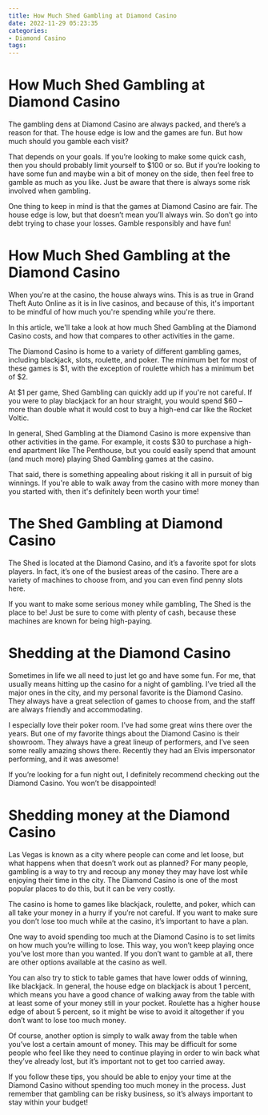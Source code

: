 ```yaml
---
title: How Much Shed Gambling at Diamond Casino
date: 2022-11-29 05:23:35
categories:
- Diamond Casino
tags:
---
```



#  How Much Shed Gambling at Diamond Casino

The gambling dens at Diamond Casino are always packed, and there’s a reason for that. The house edge is low and the games are fun. But how much should you gamble each visit?

That depends on your goals. If you’re looking to make some quick cash, then you should probably limit yourself to $100 or so. But if you’re looking to have some fun and maybe win a bit of money on the side, then feel free to gamble as much as you like. Just be aware that there is always some risk involved when gambling.

One thing to keep in mind is that the games at Diamond Casino are fair. The house edge is low, but that doesn’t mean you’ll always win. So don’t go into debt trying to chase your losses. Gamble responsibly and have fun!

#  How Much Shed Gambling at the Diamond Casino

When you're at the casino, the house always wins. This is as true in Grand Theft Auto Online as it is in live casinos, and because of this, it's important to be mindful of how much you're spending while you're there.

In this article, we'll take a look at how much Shed Gambling at the Diamond Casino costs, and how that compares to other activities in the game.

The Diamond Casino is home to a variety of different gambling games, including blackjack, slots, roulette, and poker. The minimum bet for most of these games is $1, with the exception of roulette which has a minimum bet of $2.

At $1 per game, Shed Gambling can quickly add up if you're not careful. If you were to play blackjack for an hour straight, you would spend $60 – more than double what it would cost to buy a high-end car like the Rocket Voltic.

In general, Shed Gambling at the Diamond Casino is more expensive than other activities in the game. For example, it costs $30 to purchase a high-end apartment like The Penthouse, but you could easily spend that amount (and much more) playing Shed Gambling games at the casino.

That said, there is something appealing about risking it all in pursuit of big winnings. If you're able to walk away from the casino with more money than you started with, then it's definitely been worth your time!

#  The Shed Gambling at Diamond Casino

The Shed is located at the Diamond Casino, and it’s a favorite spot for slots players. In fact, it’s one of the busiest areas of the casino. There are a variety of machines to choose from, and you can even find penny slots here.

If you want to make some serious money while gambling, The Shed is the place to be! Just be sure to come with plenty of cash, because these machines are known for being high-paying.

#  Shedding at the Diamond Casino 

Sometimes in life we all need to just let go and have some fun. For me, that usually means hitting up the casino for a night of gambling. I’ve tried all the major ones in the city, and my personal favorite is the Diamond Casino. They always have a great selection of games to choose from, and the staff are always friendly and accommodating.

I especially love their poker room. I’ve had some great wins there over the years. But one of my favorite things about the Diamond Casino is their showroom. They always have a great lineup of performers, and I’ve seen some really amazing shows there. Recently they had an Elvis impersonator performing, and it was awesome!

If you’re looking for a fun night out, I definitely recommend checking out the Diamond Casino. You won’t be disappointed!

#  Shedding money at the Diamond Casino

Las Vegas is known as a city where people can come and let loose, but what happens when that doesn’t work out as planned? For many people, gambling is a way to try and recoup any money they may have lost while enjoying their time in the city. The Diamond Casino is one of the most popular places to do this, but it can be very costly.

The casino is home to games like blackjack, roulette, and poker, which can all take your money in a hurry if you’re not careful. If you want to make sure you don’t lose too much while at the casino, it’s important to have a plan.

One way to avoid spending too much at the Diamond Casino is to set limits on how much you’re willing to lose. This way, you won’t keep playing once you’ve lost more than you wanted. If you don’t want to gamble at all, there are other options available at the casino as well.

You can also try to stick to table games that have lower odds of winning, like blackjack. In general, the house edge on blackjack is about 1 percent, which means you have a good chance of walking away from the table with at least some of your money still in your pocket. Roulette has a higher house edge of about 5 percent, so it might be wise to avoid it altogether if you don’t want to lose too much money.

Of course, another option is simply to walk away from the table when you’ve lost a certain amount of money. This may be difficult for some people who feel like they need to continue playing in order to win back what they’ve already lost, but it’s important not to get too carried away.

If you follow these tips, you should be able to enjoy your time at the Diamond Casino without spending too much money in the process. Just remember that gambling can be risky business, so it’s always important to stay within your budget!